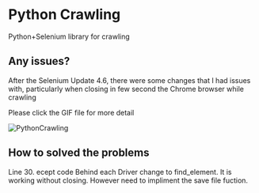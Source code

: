 # Python Crawling

Python+Selenium library for crawling

## Any issues?

After the Selenium Update 4.6, there were some changes that I had issues with, particularly when closing in few second the Chrome browser while crawling


Please click the GIF file for more detail 

![PythonCrawling](https://github.com/NAry-Byun/PythonCrawling/assets/153330377/1a3032e5-7493-4633-8135-41fca02ca43c)

## How to solved the problems
Line 30. ecept code
Behind each Driver change to find_element. 
It is working without closing. However need to impliment the save file fuction.

